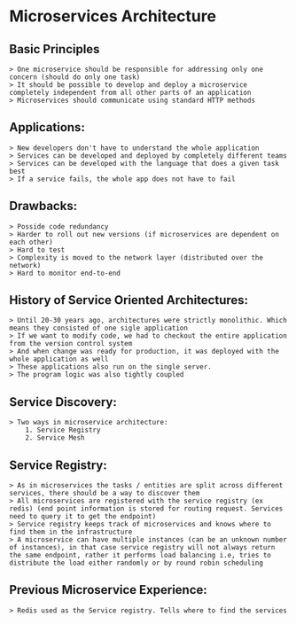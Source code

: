 # Microservices Architecture

## Basic Principles
    > One microservice should be responsible for addressing only one concern (should do only one task)
    > It should be possible to develop and deploy a microservice completely independent from all other parts of an application
    > Microservices should communicate using standard HTTP methods

## Applications:
    > New developers don't have to understand the whole application
    > Services can be developed and deployed by completely different teams
    > Services can be developed with the language that does a given task best
    > If a service fails, the whole app does not have to fail

## Drawbacks:
    > Posside code redundancy
    > Harder to roll out new versions (if microservices are dependent on each other)
    > Hard to test
    > Complexity is moved to the network layer (distributed over the network)
    > Hard to monitor end-to-end

## History of Service Oriented Architectures:
    > Until 20-30 years ago, architectures were strictly monolithic. Which means they consisted of one sigle application
    > If we want to modify code, we had to checkout the entire application from the version control system
    > And when change was ready for production, it was deployed with the whole application as well
    > These applications also run on the single server.
    > The program logic was also tightly coupled


## Service Discovery:
    > Two ways in microservice architecture:
        1. Service Registry
        2. Service Mesh

## Service Registry:
    > As in microservices the tasks / entities are split across different services, there should be a way to discover them
    > All microservices are registered with the service registry (ex redis) (end point information is stored for routing request. Services need to query it to get the endpoint)
    > Service registry keeps track of microservices and knows where to find them in the infrastructure
    > A microservice can have multiple instances (can be an unknown number of instances), in that case service registry will not always return the same endpoint, rather it performs load balancing i.e, tries to distribute the load either randomly or by round robin scheduling

## Previous Microservice Experience:
    > Redis used as the Service registry. Tells where to find the services


